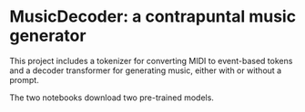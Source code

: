 # MusicDecoder: a contrapuntal music generator

This project includes a tokenizer for converting MIDI to event-based tokens and a decoder transformer for generating music, either with or without a prompt.  

The two notebooks download two pre-trained models.
